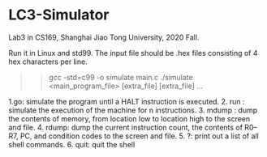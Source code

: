 # LC3-Simulator
Lab3 in CS169, Shanghai Jiao Tong University, 2020 Fall.

Run it in Linux and std99.
The input file should be .hex files consisting of 4 hex characters per line.

>> gcc -std=c99 -o simulate main.c
>> ./simulate <main_program_file> [extra_file] [extra_file] ...

1.go: simulate the program until a HALT instruction is executed.
2. run <n>: simulate the execution of the machine for n instructions.
3. mdump <low> <high>: dump the contents of memory, from location low to location high to the screen and file.
4. rdump: dump the current instruction count, the contents of R0–R7, PC, and condition codes to the screen and file.
5. ?: print out a list of all shell commands.
6. quit: quit the shell
